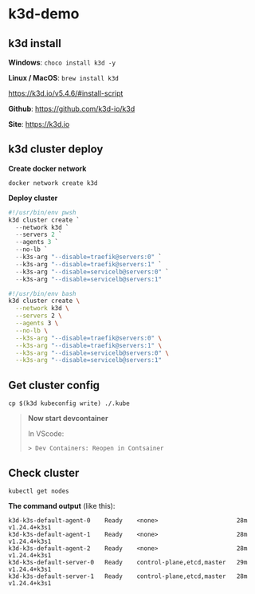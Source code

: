 # k3d-demo

## k3d install

**Windows**: `choco install k3d -y`

**Linux / MacOS**: `brew install k3d`

<https://k3d.io/v5.4.6/#install-script>

**Github**: <https://github.com/k3d-io/k3d>

**Site**: <https://k3d.io>

## k3d cluster deploy

**Create docker network**
```
docker network create k3d
```

**Deploy cluster**

```powershell
#!/usr/bin/env pwsh
k3d cluster create `
  --network k3d `
  --servers 2 `
  --agents 3 `
  --no-lb `
  --k3s-arg "--disable=traefik@servers:0" `
  --k3s-arg "--disable=traefik@servers:1" `
  --k3s-arg "--disable=servicelb@servers:0" `
  --k3s-arg "--disable=servicelb@servers:1"
```

```bash
#!/usr/bin/env bash
k3d cluster create \
  --network k3d \
  --servers 2 \
  --agents 3 \
  --no-lb \
  --k3s-arg "--disable=traefik@servers:0" \
  --k3s-arg "--disable=traefik@servers:1" \
  --k3s-arg "--disable=servicelb@servers:0" \
  --k3s-arg "--disable=servicelb@servers:1"
```
## Get cluster config

```
cp $(k3d kubeconfig write) ./.kube
```

> **Now start devcontainer**
> 
> In VScode:
> 
> `> Dev Containers: Reopen in Contsainer`

## Check cluster

```
kubectl get nodes
```

**The command output** (like this):

```
k3d-k3s-default-agent-0    Ready    <none>                      28m   v1.24.4+k3s1
k3d-k3s-default-agent-1    Ready    <none>                      28m   v1.24.4+k3s1
k3d-k3s-default-agent-2    Ready    <none>                      28m   v1.24.4+k3s1
k3d-k3s-default-server-0   Ready    control-plane,etcd,master   29m   v1.24.4+k3s1
k3d-k3s-default-server-1   Ready    control-plane,etcd,master   28m   v1.24.4+k3s1
```

